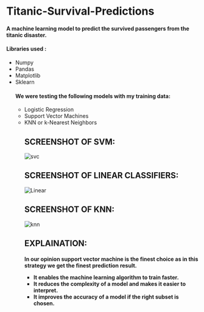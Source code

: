 <h1> Titanic-Survival-Predictions </h1>

<h4> A machine learning model to predict the survived passengers from the titanic disaster. </h4>

<h4> Libraries used : </h4> 
<ul>
<li> Numpy </li>
<li> Pandas </li>
<li> Matplotlib </li>
<li> Sklearn </li>

  <h4> We were testing the following models with my training data:</h4>
<ul>
<li> Logistic Regression </li>
<li> Support Vector Machines </li>
<li> KNN or k-Nearest Neighbors</li>

  <h2>SCREENSHOT OF SVM:</h2>

![svc](https://user-images.githubusercontent.com/61631195/126798619-432bd27b-9567-4e25-8a76-1fadc1afe28a.PNG)

<h2>SCREENSHOT OF LINEAR CLASSIFIERS:</h2>

![Linear](https://user-images.githubusercontent.com/61631195/126798819-24c61ddc-5a35-41d7-8e8b-c196e0569c19.PNG)

<h2>SCREENSHOT OF KNN:</h2>

![knn](https://user-images.githubusercontent.com/61631195/126798892-87c0cd0e-0efb-4aed-bea6-99208b0b9613.PNG)

  <h2>EXPLAINATION:</h2>
<h4>In our opinion support vector machine is the finest choice as in this strategy we get the finest prediction result.
</br>
  <ul> <li> It enables the machine learning algorithm to train faster.</i> <li> It reduces the complexity of a model and makes it easier to interpret. </li>
  <li>It improves the accuracy of a model if the right subset is chosen.</li></h4>
